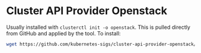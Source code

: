 # Cluster API Provider Openstack

Usually installed with `clusterctl init -o openstack`.
This is pulled directly from GitHub and applied by the tool.
To install:

```sh
wget https://github.com/kubernetes-sigs/cluster-api-provider-openstack/releases/download/v0.6.3/infrastructure-components.yaml -O manifest.yaml
```
